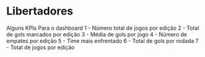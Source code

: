 # Libertadores

Alguns KPIs Para o dashboard
1 - Número total de jogos por edição
2 - Total de gols marcados por edição
3 - Média de gols por jogo
4 - Número de empates por edição
5 - Time mais enfrentado
6 - Total de gols por rodada
7 - Total de jogos por edição
